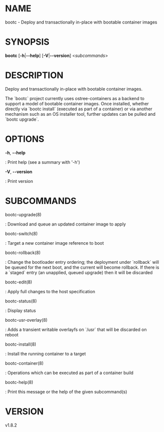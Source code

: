 # NAME

bootc - Deploy and transactionally in-place with bootable container
images

# SYNOPSIS

**bootc** \[**-h**\|**\--help**\] \[**-V**\|**\--version**\]
\<*subcommands*\>

# DESCRIPTION

Deploy and transactionally in-place with bootable container images.

The \`bootc\` project currently uses ostree-containers as a backend to
support a model of bootable container images. Once installed, whether
directly via \`bootc install\` (executed as part of a container) or via
another mechanism such as an OS installer tool, further updates can be
pulled and \`bootc upgrade\`.

# OPTIONS

**-h**, **\--help**

:   Print help (see a summary with \'-h\')

**-V**, **\--version**

:   Print version

# SUBCOMMANDS

bootc-upgrade(8)

:   Download and queue an updated container image to apply

bootc-switch(8)

:   Target a new container image reference to boot

bootc-rollback(8)

:   Change the bootloader entry ordering; the deployment under
    \`rollback\` will be queued for the next boot, and the current will
    become rollback. If there is a \`staged\` entry (an unapplied,
    queued upgrade) then it will be discarded

bootc-edit(8)

:   Apply full changes to the host specification

bootc-status(8)

:   Display status

bootc-usr-overlay(8)

:   Adds a transient writable overlayfs on \`/usr\` that will be
    discarded on reboot

bootc-install(8)

:   Install the running container to a target

bootc-container(8)

:   Operations which can be executed as part of a container build

bootc-help(8)

:   Print this message or the help of the given subcommand(s)

# VERSION

v1.8.2
